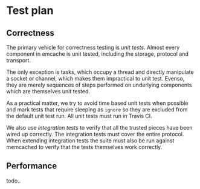 # Test plan


## Correctness

The primary vehicle for correctness testing is *unit tests*. Almost every
component in emcache is unit tested, including the storage, protocol and
transport.

The only exception is tasks, which occupy a thread and directly manipulate a
socket or channel, which makes them impractical to unit test. Evenso, they are
merely sequences of steps performed on underlying components which are
themselves unit tested.

As a practical matter, we try to avoid time based unit tests when possible and
mark tests that require sleeping as `ignore` so they are excluded from the
default unit test run. All unit tests must run in Travis CI.

We also use *integration tests* to verify that all the trusted pieces have been
wired up correctly. The integration tests must cover the entire protocol. When
extending integration tests the suite must also be run against memcached to
verify that the tests themselves work correctly.


## Performance

todo..
